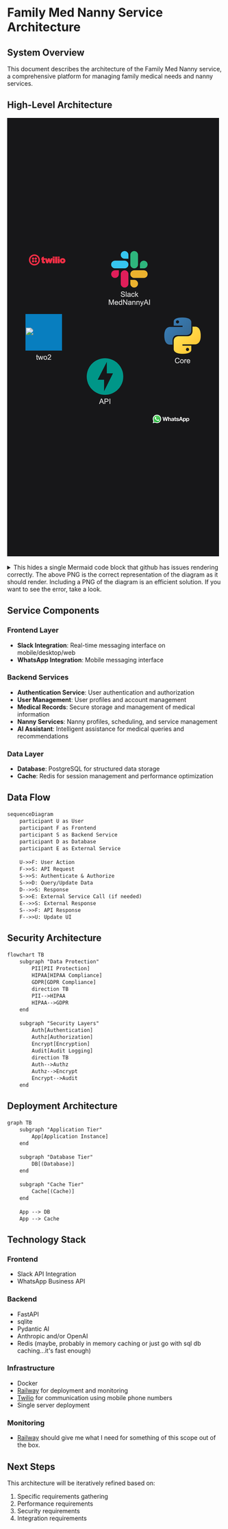 # Family Med Nanny Service Architecture

## System Overview

This document describes the architecture of the Family Med Nanny service, a comprehensive platform for managing family medical needs and nanny services.




## High-Level Architecture
![High-Level Arcchitecture](mermaid_png_files/hopping_this_works.png)

<details>

<summary>This hides a single Mermaid code block that github has issues rendering correctly. The above PNG is the correct representation of the diagram as it should render. Including a PNG of the diagram is an efficient solution. If you want to see the error, take a look.</summary>

```mermaid
architecture-beta

    service slack(logos:slack-icon)[Slack MedNannyAI]%% in frontend
    service whatsapp(logos:whatsapp)%% in twilio_whatsapp
    service twilio(logos:twilio)%% in twilio_whatsapp
    service fastapi(logos:fastapi-icon)[API]%% in backend
    service core(logos:python)[Core]%% in backend
    %%service auth(logos:auth0-icon)[Authentication] in backend


service one("<img src='https://avatars.githubusercontent.com/u/110818415'>")[one]
service two("<img src='/Users/msmay/Documents/repos/family-med-nanny/pydantic_ai_dark.png'>")[two]
service two2("<img src='/Users/msmay/Documents/repos/family-med-nanny/pydantic_ai_dark.png' width=500 height=50 style='vertical-align:middle;margin:0px 0px'>")[two2]
service three("<img src='https://raw.githubusercontent.com/mingrammer/diagrams/master/assets/img/diagrams.png'>")[three]


    %%service ai(logos:medusa-icon)[AI Assistant]%% in backend
    %%service ai("<img src='https://ai.pydantic.dev/img/pydantic-ai-light.svg'>")[Assistant]%% in backend
service ai("<img src='/Users/msmay/Documents/repos/family-med-nanny/pydantic_ai_dark.png'>")[Assistant]%% in backend
    %%service ai("<img src='https://avatars.githubusercontent.com/u/110818415' style='background-color: grey; border: 10px solid black;'>")[Assistant]%% in backend




    service db(logos:sqlite)%% in data

    junction frontendcenter
    junction frontendleft
    junction frontendright

    whatsapp:L <-- R:twilio
    frontendleft:T -- B:slack
    frontendright:T -- B:twilio
    frontendleft:R -- L:frontendcenter
    frontendcenter:R -- L:frontendright
    fastapi:B --> T:core
    core:L --> R:ai
    frontendcenter:B -- T:fastapi
    core:B --> T:db



    %%group frontend(cloud)[MedNannyAI Frontend]
    %%group twilio_whatsapp(logos:whatsapp-icon)[WhatsApp MedNannyAI] in frontend
    %%group backend(logos:fastapi-icon)[MedNannyAI API Backend]
    %%frontendCenter:B -- T:fastapi{group}
    %%slack{group}:B -- T:fastapi{group}
    %%whatsapp{group}:B -- T:fastapi{group}
    %%group data(logos:aws-lambda)[Data Persistance]
```
</details>

## Service Components

### Frontend Layer
- **Slack Integration**: Real-time messaging interface on mobile/desktop/web
- **WhatsApp Integration**: Mobile messaging interface

### Backend Services
- **Authentication Service**: User authentication and authorization
- **User Management**: User profiles and account management
- **Medical Records**: Secure storage and management of medical information
- **Nanny Services**: Nanny profiles, scheduling, and service management
- **AI Assistant**: Intelligent assistance for medical queries and recommendations

### Data Layer
- **Database**: PostgreSQL for structured data storage
- **Cache**: Redis for session management and performance optimization


## Data Flow
```mermaid
sequenceDiagram
    participant U as User
    participant F as Frontend
    participant S as Backend Service
    participant D as Database
    participant E as External Service

    U->>F: User Action
    F->>S: API Request
    S->>S: Authenticate & Authorize
    S->>D: Query/Update Data
    D-->>S: Response
    S->>E: External Service Call (if needed)
    E-->>S: External Response
    S-->>F: API Response
    F-->>U: Update UI
```

## Security Architecture

```mermaid
flowchart TB
    subgraph "Data Protection"
        PII[PII Protection]
        HIPAA[HIPAA Compliance]
        GDPR[GDPR Compliance]
        direction TB
        PII-->HIPAA
        HIPAA-->GDPR
    end

    subgraph "Security Layers"
        Auth[Authentication]
        Authz[Authorization]
        Encrypt[Encryption]
        Audit[Audit Logging]
        direction TB
        Auth-->Authz
        Authz-->Encrypt
        Encrypt-->Audit
    end
```

## Deployment Architecture
```mermaid
graph TB
    subgraph "Application Tier"
        App[Application Instance]
    end

    subgraph "Database Tier"
        DB[(Database)]
    end

    subgraph "Cache Tier"
        Cache[(Cache)]
    end

    App --> DB
    App --> Cache
```

## Technology Stack

### Frontend
- Slack API Integration
- WhatsApp Business API

### Backend
- FastAPI
- sqlite
- Pydantic AI
- Anthropic and/or OpenAI
- Redis (maybe, probably in memory caching or just go with sql db caching...it's fast enough)

### Infrastructure
- Docker
- [Railway](https://railway.com/) for deployment and monitoring
- [Twilio](https://www.twilio.com/) for communication using mobile phone numbers
- Single server deployment

### Monitoring
- [Railway](https://railway.com/) should give me what I need for something of this scope out of the box.


## Next Steps

This architecture will be iteratively refined based on:
1. Specific requirements gathering
2. Performance requirements
3. Security requirements
4. Integration requirements
